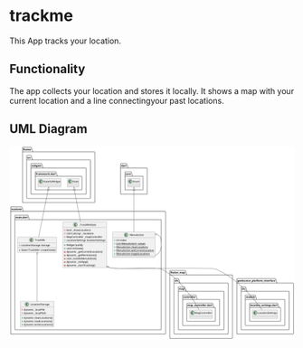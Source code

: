 # trackme

This App tracks your location.

## Functionality

The app collects your location and stores it locally. It shows a map with your current location and a line connectingyour past locations.

## UML Diagram

![uml-diagram](uml.png)